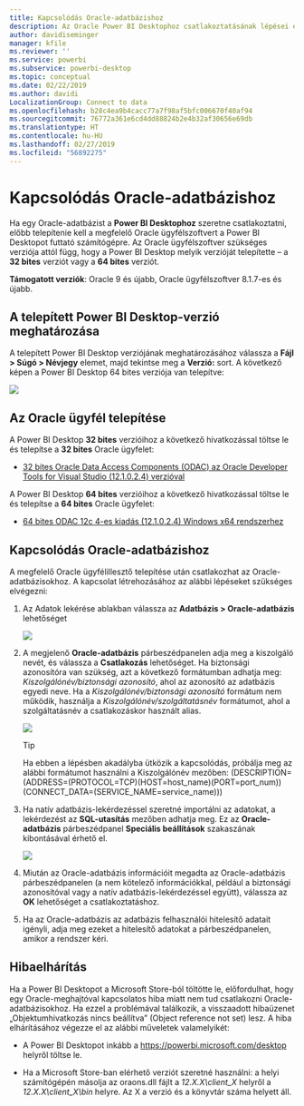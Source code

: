 ```yaml
---
title: Kapcsolódás Oracle-adatbázishoz
description: Az Oracle Power BI Desktophoz csatlakoztatásának lépései és az ahhoz szükséges letöltések
author: davidiseminger
manager: kfile
ms.reviewer: ''
ms.service: powerbi
ms.subservice: powerbi-desktop
ms.topic: conceptual
ms.date: 02/22/2019
ms.author: davidi
LocalizationGroup: Connect to data
ms.openlocfilehash: b28c4ea9b4cacc77a7f98af5bfc006670f40af94
ms.sourcegitcommit: 76772a361e6cd4dd88824b2e4b32af30656e69db
ms.translationtype: HT
ms.contentlocale: hu-HU
ms.lasthandoff: 02/27/2019
ms.locfileid: "56892275"
---
```

# <a name="connect-to-an-oracle-database"></a>Kapcsolódás Oracle-adatbázishoz
Ha egy Oracle-adatbázist a **Power BI Desktophoz** szeretne csatlakoztatni, előbb telepítenie kell a megfelelő Oracle ügyfélszoftvert a Power BI Desktopot futtató számítógépre. Az Oracle ügyfélszoftver szükséges verziója attól függ, hogy a Power BI Desktop melyik verzióját telepítette – a **32 bites** verziót vagy a **64 bites** verziót.

**Támogatott verziók**: Oracle 9 és újabb, Oracle ügyfélszoftver 8.1.7-es és újabb.

## <a name="determining-which-version-of-power-bi-desktop-is-installed"></a>A telepített Power BI Desktop-verzió meghatározása
A telepített Power BI Desktop verziójának meghatározásához válassza a **Fájl > Súgó > Névjegy** elemet, majd tekintse meg a **Verzió:** sort. A következő képen a Power BI Desktop 64 bites verziója van telepítve:

![](media/desktop-connect-oracle-database/connect-oracle-database_1.png)

## <a name="installing-the-oracle-client"></a>Az Oracle ügyfél telepítése
A Power BI Desktop **32 bites** verzióihoz a következő hivatkozással töltse le és telepítse a **32 bites** Oracle ügyfelet:

* [32 bites Oracle Data Access Components (ODAC) az Oracle Developer Tools for Visual Studio (12.1.0.2.4) verzióval](http://www.oracle.com/technetwork/topics/dotnet/utilsoft-086879.html)

A Power BI Desktop **64 bites** verzióihoz a következő hivatkozással töltse le és telepítse a **64 bites** Oracle ügyfelet:

* [64 bites ODAC 12c 4-es kiadás (12.1.0.2.4) Windows x64 rendszerhez](http://www.oracle.com/technetwork/database/windows/downloads/index-090165.html)

## <a name="connect-to-an-oracle-database"></a>Kapcsolódás Oracle-adatbázishoz
A megfelelő Oracle ügyfélillesztő telepítése után csatlakozhat az Oracle-adatbázisokhoz. A kapcsolat létrehozásához az alábbi lépéseket szükséges elvégezni:

1. Az Adatok lekérése ablakban válassza az **Adatbázis > Oracle-adatbázis** lehetőséget
   
   ![](media/desktop-connect-oracle-database/connect-oracle-database_2.png)
2. A megjelenő **Oracle-adatbázis** párbeszédpanelen adja meg a kiszolgáló nevét, és válassza a **Csatlakozás** lehetőséget. Ha biztonsági azonosítóra van szükség, azt a következő formátumban adhatja meg: *Kiszolgálónév/biztonsági azonosító*, ahol az azonosító az adatbázis egyedi neve. Ha a *Kiszolgálónév/biztonsági azonosító* formátum nem működik, használja a *Kiszolgálónév/szolgáltatásnév* formátumot, ahol a szolgáltatásnév a csatlakozáskor használt alias.


   ![](media/desktop-connect-oracle-database/connect-oracle-database_3.png)

   > [!TIP]
   > Ha ebben a lépésben akadályba ütközik a kapcsolódás, próbálja meg az alábbi formátumot használni a Kiszolgálónév mezőben: (DESCRIPTION=(ADDRESS=(PROTOCOL=TCP)(HOST=host_name)(PORT=port_num))(CONNECT_DATA=(SERVICE_NAME=service_name)))
   
3. Ha natív adatbázis-lekérdezéssel szeretné importálni az adatokat, a lekérdezést az **SQL-utasítás** mezőben adhatja meg. Ez az **Oracle-adatbázis** párbeszédpanel **Speciális beállítások** szakaszának kibontásával érhető el.
   
   ![](media/desktop-connect-oracle-database/connect-oracle-database_4.png)
4. Miután az Oracle-adatbázis információit megadta az Oracle-adatbázis párbeszédpanelen (a nem kötelező információkkal, például a biztonsági azonosítóval vagy a natív adatbázis-lekérdezéssel együtt), válassza az **OK** lehetőséget a csatlakoztatáshoz.
5. Ha az Oracle-adatbázis az adatbázis felhasználói hitelesítő adatait igényli, adja meg ezeket a hitelesítő adatokat a párbeszédpanelen, amikor a rendszer kéri.


## <a name="troubleshooting"></a>Hibaelhárítás

Ha a Power BI Desktopot a Microsoft Store-ból töltötte le, előfordulhat, hogy egy Oracle-meghajtóval kapcsolatos hiba miatt nem tud csatlakozni Oracle-adatbázisokhoz. Ha ezzel a problémával találkozik, a visszaadott hibaüzenet „Objektumhivatkozás nincs beállítva” (Object reference not set) lesz. A hiba elhárításához végezze el az alábbi műveletek valamelyikét:

* A Power BI Desktopot inkább a https://powerbi.microsoft.com/desktop helyről töltse le.

* Ha a Microsoft Store-ban elérhető verziót szeretné használni: a helyi számítógépén másolja az oraons.dll fájlt a _12.X.X\client_X_ helyről a _12.X.X\client_X\bin_ helyre. Az X a verzió és a könyvtár száma helyett áll.
